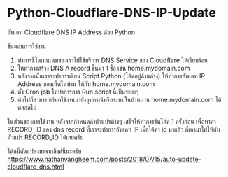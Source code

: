 # Python-Cloudflare-DNS-IP-Update
อัพเดท Cloudflare DNS IP Address ด้วย Python

ขั้นตอนการใช้งาน
1. ทำการชี้โดเมนเนมของเราไปใช้บริการ DNS Service ของ Cloudflare ให้เรียบร้อย
2. ให้ทำการสร้าง DNS A record ขึ้นมา 1 ชื่อ เช่น home.mydomain.com
3. หลังจากนั้นเราจะทำการเขียน Script Python (โค้ดอยู่ด้านล่าง) ให้ทำการอัพเดท IP Address ของเน็ตในบ้าน ให้กับ home.mydomain.com
4. ตั้ง Cron job ให้ทำการการ Run script นี้เป็นระยะๆ
5. ต่อไปก็สามารถเรียกใช้งานมายังอุปกรณ์หรือระบบในบ้านผ่าน home.mydomain.com ได้ตลอดไป

ในส่วนของการใช้งาน หลังจากกำหนดค่าตัวแปรต่างๆ เสร็จให้ทำการรันโค้ด 1 ครั้งก่อน เพื่อหาค่า RECORD_ID ของ dns record ที่เราจะทำการอัพเดท IP เมื่อได้ค่า id มาแล้ว ก็เอามาใส่ให้กับตัวแปร RECORD_ID ได้เลยครับ

โค้ดนี้ดัดแปลงมาจากลิ้งค์นี้นะครับ https://www.nathanvangheem.com/posts/2018/07/15/auto-update-cloudflare-dns.html
